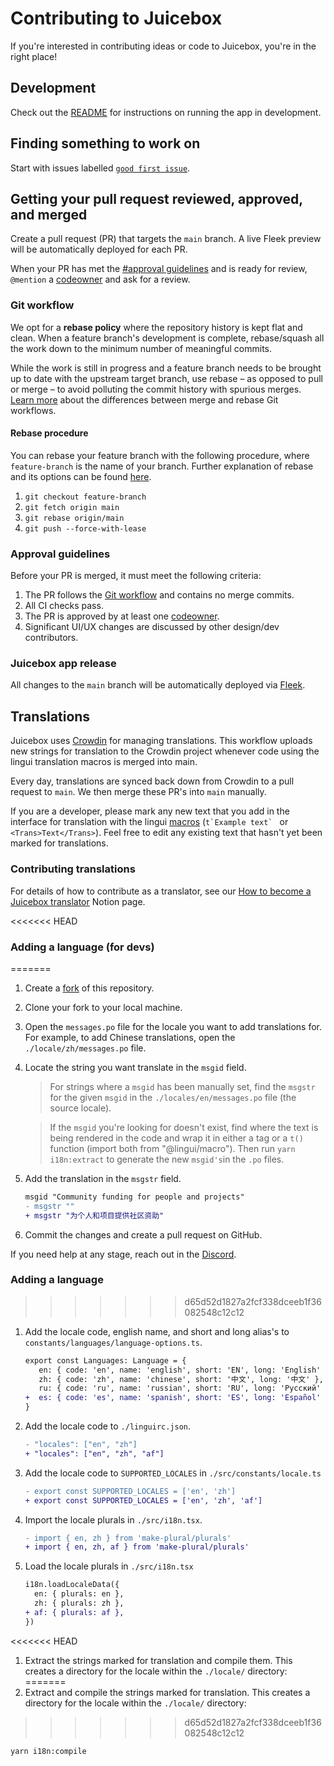 # Contributing to Juicebox

If you're interested in contributing ideas or code to Juicebox, you're in the
right place!

## Development

Check out the [README](README.md#usage) for instructions on running the app in
development.

## Finding something to work on

Start with issues labelled
[`good first issue`](https://github.com/jbx-protocol/juice-juicehouse/issues?q=is%3Aopen+is%3Aissue+label%3A%22good+first+issue%22).

## Getting your pull request reviewed, approved, and merged

Create a pull request (PR) that targets the `main` branch. A live Fleek preview
will be automatically deployed for each PR.

When your PR has met the [#approval guidelines](approval-guidelines) and is
ready for review, `@mention` a [codeowner](.github/CODEOWNERS) and ask for a
review.

### Git workflow

We opt for a **rebase policy** where the repository history is kept flat and
clean. When a feature branch's development is complete, rebase/squash all the
work down to the minimum number of meaningful commits.

While the work is still in progress and a feature branch needs to be brought up
to date with the upstream target branch, use rebase – as opposed to pull or
merge – to avoid polluting the commit history with spurious merges.
[Learn more](https://www.atlassian.com/git/articles/git-team-workflows-merge-or-rebase)
about the differences between merge and rebase Git workflows.

#### Rebase procedure

You can rebase your feature branch with the following procedure, where
`feature-branch` is the name of your branch. Further explanation of rebase and
its options can be found
[here](https://docs.gitlab.com/ee/topics/git/git_rebase.html).

1. `git checkout feature-branch`
2. `git fetch origin main`
3. `git rebase origin/main`
4. `git push --force-with-lease`

### Approval guidelines

Before your PR is merged, it must meet the following criteria:

1. The PR follows the [Git workflow](#git-workflow) and contains no merge
   commits.
1. All CI checks pass.
1. The PR is approved by at least one [codeowner](.github/CODEOWNERS).
1. Significant UI/UX changes are discussed by other design/dev contributors.

### Juicebox app release

All changes to the `main` branch will be automatically deployed via
[Fleek](https://fleek.co).

## Translations

Juicebox uses [Crowdin](https://crowdin.com/project/juicebox-interface) for
managing translations. This workflow uploads new strings for translation to the
Crowdin project whenever code using the lingui translation macros is merged into
main.

Every day, translations are synced back down from Crowdin to a pull request to
`main`. We then merge these PR's into `main` manually.

If you are a developer, please mark any new text that you add in the interface
for translation with the lingui [macros](https://lingui.js.org/ref/macro.html)
(`` t`Example text`  `` or `<Trans>Text</Trans>`). Feel free to edit any
existing text that hasn't yet been marked for translations.

### Contributing translations

For details of how to contribute as a translator, see our
[How to become a Juicebox translator](https://www.notion.so/juicebox/How-to-become-a-Juicebox-translator-81fdd9344ef043909a48bd7373ef73d7)
Notion page.

<<<<<<< HEAD
### Adding a language (for devs)
=======
1. Create a
   [fork](https://docs.github.com/en/get-started/quickstart/fork-a-repo) of this
   repository.
1. Clone your fork to your local machine.

1. Open the `messages.po` file for the locale you want to add translations for.
   For example, to add Chinese translations, open the `./locale/zh/messages.po`
   file.

1. Locate the string you want translate in the `msgid` field.

   > For strings where a `msgid` has been manually set, find the `msgstr` for
   > the given `msgid` in the `./locales/en/messages.po` file (the source
   > locale).

   > If the `msgid` you're looking for doesn't exist, find where the text is
   > being rendered in the code and wrap it in either a <Trans> tag or a `t()`
   > function (import both from "@lingui/macro"). Then run `yarn i18n:extract`
   > to generate the new `msgid's`in the `.po` files.

1. Add the translation in the `msgstr` field.

   ```diff
   msgid "Community funding for people and projects"
   - msgstr ""
   + msgstr "为个人和项目提供社区资助"
   ```

1. Commit the changes and create a pull request on GitHub.

If you need help at any stage, reach out in the
[Discord](https://discord.gg/6jXrJSyDFf).

### Adding a language
>>>>>>> d65d52d1827a2fcf338dceeb1f36082548c12c12

1. Add the locale code, english name, and short and long alias's to
   `constants/languages/language-options.ts`.

   ```diff
   export const Languages: Language = {
      en: { code: 'en', name: 'english', short: 'EN', long: 'English' },
      zh: { code: 'zh', name: 'chinese', short: '中文', long: '中文' },
      ru: { code: 'ru', name: 'russian', short: 'RU', long: 'Pусский' },
   +  es: { code: 'es', name: 'spanish', short: 'ES', long: 'Español' },
   }
   ```

1. Add the locale code to `./linguirc.json`.

   ```diff
   - "locales": ["en", "zh"]
   + "locales": ["en", "zh", "af"]
   ```

1. Add the locale code to `SUPPORTED_LOCALES` in `./src/constants/locale.ts`

   ```diff
   - export const SUPPORTED_LOCALES = ['en', 'zh']
   + export const SUPPORTED_LOCALES = ['en', 'zh', 'af']
   ```

1. Import the locale plurals in `./src/i18n.tsx`.

   ```diff
   - import { en, zh } from 'make-plural/plurals'
   + import { en, zh, af } from 'make-plural/plurals'
   ```

1. Load the locale plurals in `./src/i18n.tsx`

   ```diff
   i18n.loadLocaleData({
     en: { plurals: en },
     zh: { plurals: zh },
   + af: { plurals: af },
   })
   ```

<<<<<<< HEAD
1. Extract the strings marked for translation and compile them. This creates a
   directory for the locale within the `./locale/` directory:
=======
1. Extract and compile the strings marked for translation. This creates a directory for the
   locale within the `./locale/` directory:
>>>>>>> d65d52d1827a2fcf338dceeb1f36082548c12c12

   ```bash
   yarn i18n:compile
   ```
